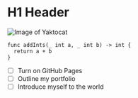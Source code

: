 # H1 Header 
![Image of Yaktocat](https://octodex.github.com/images/yaktocat.png)

```
func addInts(_ int a, _ int b) -> int {
  return a + b
}
```

- [ ] Turn on GitHub Pages
- [ ] Outline my portfolio
- [ ] Introduce myself to the world
